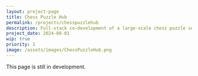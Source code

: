 ```yaml
---
layout: project-page
title: Chess Puzzle Hub
permalink: /projects/chesspuzzlehub
description: Full-stack co-development of a large-scale chess puzzle search platform. Angular frontend + Python API.
project_date: 2024-08-01
wip: true
priority: 1
image: /assets/images/ChessPuzzleHub.png
---
```


This page is still in development.